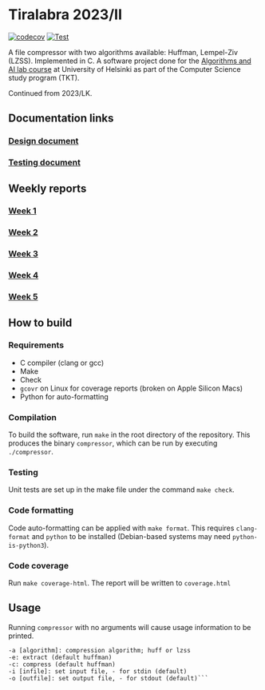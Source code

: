 # Tiralabra 2023/II
[![codecov](https://codecov.io/gh/ollim1/Tiralabra_2023lk/branch/main/graph/badge.svg?token=1M4X0W2FRS)](https://codecov.io/gh/ollim1/Tiralabra_2023lk)
[![Test](https://github.com/ollim1/Tiralabra_2023lk/actions/workflows/test.yml/badge.svg)](https://github.com/ollim1/Tiralabra_2023lk/actions/workflows/test.yml)

A file compressor with two algorithms available: Huffman, Lempel-Ziv (LZSS). Implemented in C. A software project done for the [Algorithms and AI lab course](https://tiralabra.github.io/2023_loppukesa/index) at University of Helsinki as part of the Computer Science study program (TKT).

Continued from 2023/LK.

## Documentation links

### [Design document](doc/design.md)
### [Testing document](doc/testing.md)

## Weekly reports
### [Week 1](doc/week1.md)
### [Week 2](doc/week2.md)
### [Week 3](doc/week3.md)
### [Week 4](doc/week4.md)
### [Week 5](doc/week5.md)

## How to build
### Requirements
- C compiler (clang or gcc)
- Make
- Check
- `gcovr` on Linux for coverage reports (broken on Apple Silicon Macs)
- Python for auto-formatting

### Compilation
To build the software, run `make` in the root directory of the repository. This produces the binary `compressor`, which can be run by executing `./compressor`.

### Testing
Unit tests are set up in the make file under the command `make check`.

### Code formatting
Code auto-formatting can be applied with `make format`. This requires `clang-format` and `python` to be installed (Debian-based systems may need `python-is-python3`).

### Code coverage
Run `make coverage-html`. The report will be written to `coverage.html`

## Usage
Running `compressor` with no arguments will cause usage information to be printed.
```Usage:
-a [algorithm]: compression algorithm; huff or lzss
-e: extract (default huffman)
-c: compress (default huffman)
-i [infile]: set input file, - for stdin (default)
-o [outfile]: set output file, - for stdout (default)```
